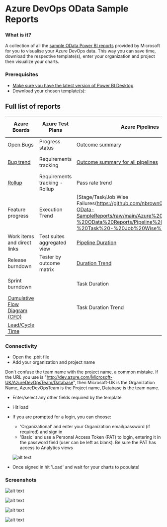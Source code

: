 # Azure DevOps OData Sample Reports
### What is it?
A collection of all the [sample OData Power BI reports](https://docs.microsoft.com/en-us/azure/devops/report/powerbi/sample-odata-overview?view=azure-devops) provided by Microsoft for you to visualise your Azure DevOps data. This way you can save time, download the respective template(s), enter your organization and project then visualize your charts. 

### Prerequisites
* [Make sure you have the latest version of Power BI Desktop](https://aka.ms/pbiSingleInstaller)
* Download your chosen template(s):

## Full list of reports

| Azure Boards  | Azure Test Plans | Azure Pipelines | Azure Pipeline & Test |
| ------------- | ------------- | ------------- | ------------- |
| [Open Bugs](https://github.com/nbrown02/AzureDevOps-OData-SampleReports/raw/main/Azure%20Boards%20-%20OData%20Reports/Open%20Bugs.pbit) | Progress status | [Outcome summary](https://github.com/nbrown02/AzureDevOps-OData-SampleReports/raw/main/Azure%20Pipelines%20-%20OData%20Reports/Pipeline%20Outcome%20Summary.pbit) | Test summary |
| [Bug trend](https://github.com/nbrown02/AzureDevOps-OData-SampleReports/raw/main/Azure%20Boards%20-%20OData%20Reports/Bug%20Trend.pbit) | Requirements tracking  | [Outcome summary for all pipelines](https://github.com/nbrown02/AzureDevOps-OData-SampleReports/raw/main/Azure%20Pipelines%20-%20OData%20Reports/Pipeline%20Outcome%20Summary%20-%20All%20Pipelines.pbit) | Test summary trend |
| [Rollup](https://github.com/nbrown02/AzureDevOps-OData-SampleReports/raw/main/Azure%20Boards%20-%20OData%20Reports/Rollup.pbit)  | Requirements tracking - Rollup | Pass rate trend | Failed tests |
| Feature progress  | Execution Trend  | [Stage/Task/Job Wise Failures(https://github.com/nbrown02/AzureDevOps-OData-SampleReports/raw/main/Azure%20Pipelines%20-%20OData%20Reports/Pipeline%20Stage%20-%20Task%20-%20Job%20Wise%20Failures.pbit) | Flaky tests |
| Work items and direct links  | Test suites aggregated view  | [Pipeline Duration](https://github.com/nbrown02/AzureDevOps-OData-SampleReports/raw/main/Azure%20Pipelines%20-%20OData%20Reports/Pipeline%20Duration.pbit) | Test duration |
| Release burndown  | Tester by outcome matrix  | [Duration Trend](https://github.com/nbrown02/AzureDevOps-OData-SampleReports/raw/main/Azure%20Pipelines%20-%20OData%20Reports/Duration%20Trend.pbit) | Test duration trend |
| Sprint burndown  |   | Task Duration  | Pass rate trend of a test |
| [Cumulative Flow Diagram (CFD)](https://github.com/nbrown02/AzureDevOps-OData-SampleReports/raw/main/Azure%20Boards%20-%20OData%20Reports/Cumulative%20Flow%20Diagram.pbit)  |   | Task Duration Trend |  |
| [Lead/Cycle Time](https://github.com/nbrown02/AzureDevOps-OData-SampleReports/raw/main/Azure%20Boards%20-%20OData%20Reports/Lead%20-%20Cycle%20Time.pbit)  |   |  |  |

### Connectivity
* Open the .pbit file
* Add your organization and project name

Don't confuse the team name with the project name, a common mistake. If the URL you use is "http://dev.azure.com/Microsoft-UK/AzureDevOpsTeam/Database", then Microsoft-UK is the Organization Name, AzureDevOpsTeam is the Project name, Database is the team name.

* Enter/select any other fields required by the template
* Hit load 
* If you are prompted for a login, you can choose:
  - 'Organizational' and enter your Organization email/password (if required) and sign in
  - 'Basic' and use a Personal Access Token (PAT) to login, entering it in the password field (user can be left as blank). Be sure the PAT has access to Analytics views

  ![alt text](https://docs.microsoft.com/en-us/azure/devops/report/powerbi/media/authentication-7.png?view=azure-devops)

* Once signed in hit 'Load' and wait for your charts to populate!

### Screenshots
![alt text](https://raw.githubusercontent.com/nbrown02/AzureDevOps-OData-SampleReports/main/Screenshots/Pipeline%20Outcome%20Summary%20Report.png)

![alt text](https://raw.githubusercontent.com/nbrown02/AzureDevOps-OData-SampleReports/main/Screenshots/Pipeline%20Outcome%20Summary%20-%20All%20Pipelines.png)

![alt text](https://raw.githubusercontent.com/nbrown02/AzureDevOps-OData-SampleReports/main/Screenshots/Pipeline%20Duration.png)

![alt text](https://raw.githubusercontent.com/nbrown02/AzureDevOps-OData-SampleReports/main/Screenshots/Bug%20Trend%20Report.png)
